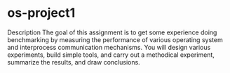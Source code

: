 # os-project1
Description
The goal of this assignment is to get some experience doing benchmarking by measuring the performance of various operating system and 
interprocess communication mechanisms. You will design various experiments, build simple tools, and carry out a methodical experiment, 
summarize the results, and draw conclusions.
